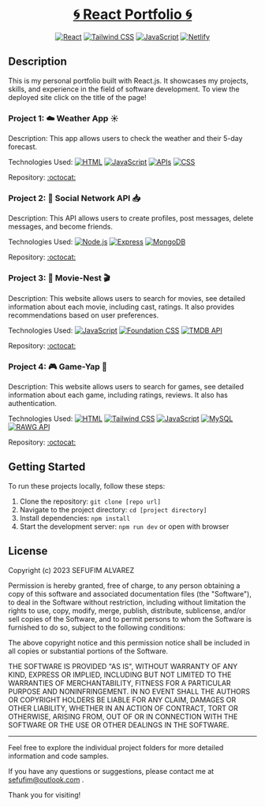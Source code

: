 <div align="center">
  
# [:cyclone: React Portfolio :cyclone:](www.sefufim.com)

</div>

<div align="center">
  
[![React](https://img.shields.io/badge/-React-61DAFB?logo=react&logoColor=white)](https://reactjs.org/)
[![Tailwind CSS](https://img.shields.io/badge/-Tailwind_CSS-38B2AC?logo=tailwind-css&logoColor=white)](https://tailwindcss.com/)
[![JavaScript](https://img.shields.io/badge/-JavaScript-F7DF1E?logo=javascript&logoColor=white)](https://developer.mozilla.org/en-US/docs/Web/JavaScript)
[![Netlify](https://img.shields.io/badge/-Netlify-00C7B7?logo=netlify&logoColor=white)](https://www.netlify.com/)

</div>

## Description 

This is my personal portfolio built with React.js. It showcases my projects, skills, and experience in the field of software development. To view the deployed site click on the title of the page!

### Project 1: :cloud: Weather App :sunny:

Description: This app allows users to check the weather and their 5-day forecast.

Technologies Used: 
[![HTML](https://img.shields.io/badge/-HTML5-E34F26?logo=html5&logoColor=white)](https://developer.mozilla.org/en-US/docs/Web/HTML)
[![JavaScript](https://img.shields.io/badge/-JavaScript-F7DF1E?logo=javascript&logoColor=white)](https://developer.mozilla.org/en-US/docs/Web/JavaScript)
[![APIs](https://img.shields.io/badge/-APIs-000000?logo=API&logoColor=white)](#)
[![CSS](https://img.shields.io/badge/-CSS3-1572B6?logo=css3&logoColor=white)](https://developer.mozilla.org/en-US/docs/Web/CSS)


Repository: [:octocat:](https://github.com/sefu-alv/weather-forecast)

### Project 2: :iphone: Social Network API :inbox_tray:

Description: This API allows users to create profiles, post messages, delete messages, and become friends. 

Technologies Used: 
[![Node.js](https://img.shields.io/badge/-Node.js-339933?logo=node.js&logoColor=white)](https://nodejs.org/)
[![Express](https://img.shields.io/badge/-Express-000000?logo=express&logoColor=white)](https://expressjs.com/)
[![MongoDB](https://img.shields.io/badge/-MongoDB-47A248?logo=mongodb&logoColor=white)](https://www.mongodb.com/)

Repository:  [:octocat:](https://github.com/sefu-alv/social-network-api)

### Project 3: :movie_camera: Movie-Nest :clapper:

Description: This website allows users to search for movies, see detailed information about each movie, including cast, ratings. It also provides recommendations based on user preferences. 

Technologies Used: 
[![JavaScript](https://img.shields.io/badge/-JavaScript-F7DF1E?logo=javascript&logoColor=white)](https://developer.mozilla.org/en-US/docs/Web/JavaScript)
[![Foundation CSS](https://img.shields.io/badge/-Foundation-0078FF?logo=zurb-foundation&logoColor=white)](https://get.foundation/)
[![TMDB API](https://img.shields.io/badge/-TMDB_API-01d277?logo=tmdb&logoColor=white)](#)

Repository:  [:octocat:](https://github.com/sefu-alv/movie-nest)

### Project 4: :video_game: Game-Yap :space_invader:

Description: This website allows users to search for games, see detailed information about each game, including ratings, reviews. It also has authentication.

Technologies Used: 
[![HTML](https://img.shields.io/badge/-HTML5-E34F26?logo=html5&logoColor=white)](https://developer.mozilla.org/en-US/docs/Web/HTML)
[![Tailwind CSS](https://img.shields.io/badge/-Tailwind_CSS-38B2AC?logo=tailwind-css&logoColor=white)](https://tailwindcss.com/)
[![JavaScript](https://img.shields.io/badge/-JavaScript-F7DF1E?logo=javascript&logoColor=white)](https://developer.mozilla.org/en-US/docs/Web/JavaScript)
[![MySQL](https://img.shields.io/badge/-MySQL-4479A1?logo=mysql&logoColor=white)](https://www.mysql.com/)
[![RAWG API](https://img.shields.io/badge/-RAWG_API-FF0000?logo=rawg&logoColor=white)](#)

Repository:  [:octocat:](https://github.com/sefu-alv/Game-Yap)

## Getting Started

To run these projects locally, follow these steps:

1. Clone the repository: `git clone [repo url]`
2. Navigate to the project directory: `cd [project directory]`
3. Install dependencies: `npm install`
4. Start the development server: `npm run dev` or open with browser


## License

Copyright (c) 2023 SEFUFIM ALVAREZ

Permission is hereby granted, free of charge, to any person obtaining a copy
of this software and associated documentation files (the "Software"), to deal
in the Software without restriction, including without limitation the rights
to use, copy, modify, merge, publish, distribute, sublicense, and/or sell
copies of the Software, and to permit persons to whom the Software is
furnished to do so, subject to the following conditions:

The above copyright notice and this permission notice shall be included in all
copies or substantial portions of the Software.

THE SOFTWARE IS PROVIDED "AS IS", WITHOUT WARRANTY OF ANY KIND, EXPRESS OR
IMPLIED, INCLUDING BUT NOT LIMITED TO THE WARRANTIES OF MERCHANTABILITY,
FITNESS FOR A PARTICULAR PURPOSE AND NONINFRINGEMENT. IN NO EVENT SHALL THE
AUTHORS OR COPYRIGHT HOLDERS BE LIABLE FOR ANY CLAIM, DAMAGES OR OTHER
LIABILITY, WHETHER IN AN ACTION OF CONTRACT, TORT OR OTHERWISE, ARISING FROM,
OUT OF OR IN CONNECTION WITH THE SOFTWARE OR THE USE OR OTHER DEALINGS IN THE
SOFTWARE.

---

Feel free to explore the individual project folders for more detailed information and code samples.

If you have any questions or suggestions, please contact me at sefufim@outlook.com .

Thank you for visiting!

